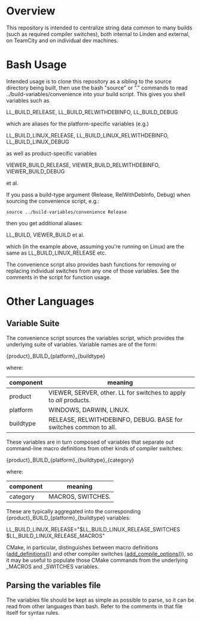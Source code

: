 # Overview
This repository is intended to centralize string data common to many builds
(such as required compiler switches), both internal to Linden and external, on
TeamCity and on individual dev machines.

# Bash Usage
Intended usage is to clone this repository as a sibling to the source
directory being built, then use the bash "source" or "." commands to read
../build-variables/convenience into your build script. This gives you
shell variables such as

LL_BUILD_RELEASE, LL_BUILD_RELWITHDEBINFO, LL_BUILD_DEBUG

which are aliases for the platform-specific variables (e.g.)

LL_BUILD_LINUX_RELEASE, LL_BUILD_LINUX_RELWITHDEBINFO, LL_BUILD_LINUX_DEBUG

as well as product-specific variables

VIEWER_BUILD_RELEASE, VIEWER_BUILD_RELWITHDEBINFO, VIEWER_BUILD_DEBUG

et al.

If you pass a build-type argument (Release, RelWithDebInfo, Debug) when
sourcing the convenience script, e.g.:

    source ../build-variables/convenience Release

then you get additional aliases:

LL_BUILD, VIEWER_BUILD et al.

which (in the example above, assuming you're running on Linux) are the same as
LL_BUILD_LINUX_RELEASE etc.

The convenience script also provides bash functions for removing or replacing
individual switches from any one of those variables. See the comments in the
script for function usage.

# Other Languages
## Variable Suite
The convenience script sources the variables script, which provides the
underlying suite of variables. Variable names are of the form:

{product}\_BUILD\_{platform}\_{buildtype}

where:

component | meaning
----------|--------
product   | VIEWER, SERVER, other. LL for switches to apply to *all* products.
platform  | WINDOWS, DARWIN, LINUX.
buildtype | RELEASE, RELWITHDEBINFO, DEBUG. BASE for switches common to all.

These variables are in turn composed of variables that separate out
command-line macro definitions from other kinds of compiler switches:

{product}\_BUILD\_{platform}\_{buildtype}\_{category}

where:

component | meaning
----------|--------
category  | MACROS, SWITCHES.

These are typically aggregated into the corresponding
{product}\_BUILD\_{platform}\_{buildtype} variables:

LL_BUILD_LINUX_RELEASE="$LL_BUILD_LINUX_RELEASE_SWITCHES $LL_BUILD_LINUX_RELEASE_MACROS"

CMake, in particular, distinguishes between macro definitions
([add_definitions()](https://cmake.org/cmake/help/v3.1/command/add_definitions.html))
and other compiler switches
([add_compile_options()](https://cmake.org/cmake/help/v3.1/command/add_compile_options.html)),
so it may be useful to populate those CMake commands from the underlying
_MACROS and _SWITCHES variables.

## Parsing the variables file
The variables file should be kept as simple as possible to parse, so it can be
read from other languages than bash. Refer to the comments in that file itself
for syntax rules.
